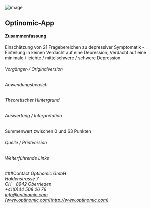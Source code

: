 

![image](http://www.ottiger.org/optinomic_logo/optinomic_logo_small.png)
## Optinomic-App 

#### Zusammenfassung

Einschätzung von 21 Fragebereichen zu depressiver Symptomatik - Einteilung in keinen Verdacht auf eine Depression, Verdacht auf eine minimale / leichte / mittelschwere / schwere Depression.

###### Vorgänger-/ Originalversion

###### Anwendungsbereich

###### Theoretischer Hintergrund


###### Auswertung / Interpretation
Summenwert zwischen 0 und 63 Punkten

###### Quelle / Printversion


###### Weiterführende Links


###Contact
*Optinomic GmbH*   
*Haldenstrasse 7*     
*CH - 8942 Oberrieden*     
*+41(0)44 508 26 76*    
*info@optinomic.com*   
*[www.optinomic.com](http://www.optinomic.com)*   

